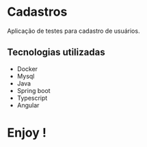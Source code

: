 
# Cadastros

Aplicação de testes para cadastro de usuários.

## Tecnologias utilizadas
- Docker
- Mysql
- Java
- Spring boot
- Typescript
- Angular

# Enjoy !